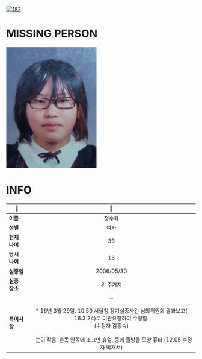 [![182](https://img.shields.io/badge/%EC%8B%A4%EC%A2%85%EC%8B%A0%EA%B3%A0%EB%8A%94%20%EA%B5%AD%EB%B2%88%EC%97%86%EC%9D%B4-182-blue)](http://safe182.go.kr/index.do)

# MISSING PERSON

<img src="./missing_person.jpg">

# INFO

|🔑|💎|
|--|:--:|
|**이름**|정수화|
|**성별**|여자|
|**현재 나이**|33|
|**당시 나이**|16|
|**실종일**|2006/05/30|
|**실종 장소**|위 주거지|
|**특이사항**|...</br></br>* 16년 3월 29일. 10:50 서울청 장기실종사건 심의위원회 결과보고( 16.3 24)로  이관요청하여 수정함.</br>  (수정자 김홍숙)</br></br>- 눈이 작음, 손목 안쪽에 조그만 휴엍, 등에 물방울 모양 흉터 (12.05 수정자 박재서)|
